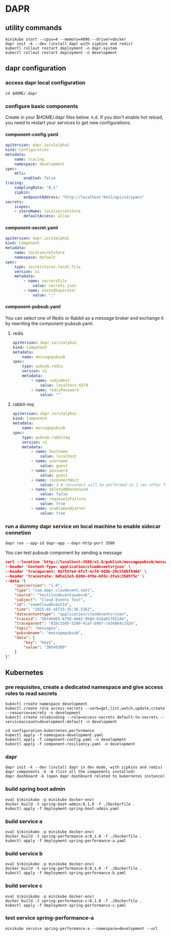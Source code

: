 # DAPR

## utility commands

    minikube start --cpus=4 --memory=4096 --driver=docker
    dapr init -k --dev (install dapr with zipkins and redis)
    kubectl rollout restart deployment -n dapr-system
    kubectl rollout restart deployment -n development

## dapr configuration

### access dapr local configuration

    cd $HOME/.dapr

### configure basic components

Create in your $HOME/.dapr files below.
n.d. If you don't enable hot reload, you need to restart your services to get new configurations.

#### component-config.yaml

```yaml
apiVersion: dapr.io/v1alpha1
kind: Configuration
metadata:
    name: tracing
    namespace: development
spec:
    mtls:
        enabled: false
tracing:
    samplingRate: "0.1"
    zipkin:
        endpointAddress: "http://localhost:9411/api/v2/spans"
secrets:
    scopes:
    - storeName: localsecretstore
        defaultAccess: allow
```

#### component-secret.yaml

```yaml
apiVersion: dapr.io/v1alpha1
kind: Component
metadata:
    name: localsecretstore
    namespace: default
spec:
    type: secretstores.local.file
    version: v1
    metadata:
        - name: secretsFile
            value: secrets.json
        - name: nestedSeparator
            value: ":"
```

#### component-pubsub.yaml

You can select one of Redis or Rabbit as a message broker and exchange it by rewriting the component-pubsub.yaml.

1. redis

    ```yaml
    apiVersion: dapr.io/v1alpha1
    kind: Component
    metadata:
        name: messagepubsub
    spec:
        type: pubsub.redis
        version: v1
        metadata:
            - name: redisHost
                value: localhost:6379
            - name: redisPassword
                value: ""
    ```

2. rabbit-mq

    ```yaml
    apiVersion: dapr.io/v1alpha1
    kind: Component
    metadata:
        name: messagepubsub
    spec:
        type: pubsub.rabbitmq
        version: v1
        metadata:
            - name: hostname
                value: localhost
            - name: username
                value: guest
            - name: password
                value: guest
            - name: reconnectWait
                value: 1 # reconnect will be performed in 1 sec after failure
            - name: deletedWhenUnused
                value: false
            - name: requeueInFailure
                value: true
            - name: enableDeadLetter
                value: true
    ```

### run a dummy dapr service on local machine to enable sidecar connetion

    dapr run --app-id dapr-app --dapr-http-port 3500

You can test pubsub component by sending a message

```json
curl --location 'http://localhost:3500/v1.0/publish/messagepubsub/messages' \
--header 'Content-Type: application/cloudevents+json' \
--header 'traceparent: 867557e4-0fcf-4cf8-9d3b-29c558bf8404' \
--header 'tracestate: bd5a12e5-6106-4f8e-b03c-3fa1c35d975c' \
--data '{
    "specversion": "1.0",
    "type": "com.dapr.cloudevent.sent",
    "source": "testcloudeventspubsub",
    "subject": "Cloud Events Test",
    "id": "someCloudEventId",
    "time": "2025-01-16T15:35:36.536Z",
    "datacontenttype": "application/cloudevents+json",
    "traceid": "5bfd6d65-6758-4b82-9584-81ba01f9114e",
    "traceparent": "81bc1585-5288-41af-b9bf-ce3eb64c2d2e",
    "topic": "messages",
    "pubsubname": "messagepubsub",
    "data": {
        "key": "key1",
        "value": "30549300"
    }
}'
```

## Kubernetes

### pre requisites, create a dedicated namespace and give access roles to read secrets

    kubectl create namespace development
    kubectl create role access-secrets --verb=get,list,watch,update,create --resource=secrets -n development
    kubectl create rolebinding --role=access-secrets default-to-secrets --serviceaccount=development:default -n development

    cd configuration.kubernetes.performance
    kubectl apply -f namespace-development.yaml
    kubectl apply -f component-config.yaml -n development
    kubectl apply -f component-resiliency.yaml -n development

### dapr

    dapr init -k --dev (install dapr in dev mode, with zipkins and redis)
    dapr components -k -A (list all the components installed)
    dapr dashboard -k (open dapr dashboard related to kubernetes instance)

### build spring boot admin

    eval $(minikube -p minikube docker-env)
    docker build -t spring-boot-admin:0.1.0 -f ./Dockerfile .
    kubectl apply -f deployment-spring-boot-admin.yaml

### build service a

    eval $(minikube -p minikube docker-env)
    docker build -t spring-performance-a:0.1.0 -f ./Dockerfile .
    kubectl apply -f deployment-spring-performance-a.yaml

### build service b

    eval $(minikube -p minikube docker-env)
    docker build -t spring-performance-b:0.1.0 -f ./Dockerfile .
    kubectl apply -f deployment-spring-performance-b.yaml

### build service c

    eval $(minikube -p minikube docker-env)
    docker build -t spring-performance-c:0.1.0 -f ./Dockerfile .
    kubectl apply -f deployment-spring-performance-c.yaml
    
### test service spring-performance-a

    minikube service spring-performance-a --namespace=development --url
